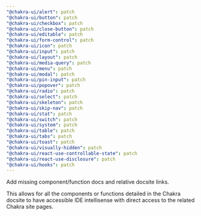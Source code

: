 ```yaml
---
"@chakra-ui/alert": patch
"@chakra-ui/button": patch
"@chakra-ui/checkbox": patch
"@chakra-ui/close-button": patch
"@chakra-ui/editable": patch
"@chakra-ui/form-control": patch
"@chakra-ui/icon": patch
"@chakra-ui/input": patch
"@chakra-ui/layout": patch
"@chakra-ui/media-query": patch
"@chakra-ui/menu": patch
"@chakra-ui/modal": patch
"@chakra-ui/pin-input": patch
"@chakra-ui/popover": patch
"@chakra-ui/radio": patch
"@chakra-ui/select": patch
"@chakra-ui/skeleton": patch
"@chakra-ui/skip-nav": patch
"@chakra-ui/stat": patch
"@chakra-ui/switch": patch
"@chakra-ui/system": patch
"@chakra-ui/table": patch
"@chakra-ui/tabs": patch
"@chakra-ui/toast": patch
"@chakra-ui/visually-hidden": patch
"@chakra-ui/react-use-controllable-state": patch
"@chakra-ui/react-use-disclosure": patch
"@chakra-ui/hooks": patch
---
```


Add missing component/function docs and relative docsite links.

This allows for all the components or functions detailed in the Chakra docsite
to have accessible IDE intellisense with direct access to the related Chakra
site pages.
